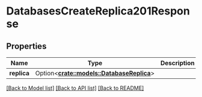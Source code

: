 # DatabasesCreateReplica201Response

## Properties

Name | Type | Description | Notes
------------ | ------------- | ------------- | -------------
**replica** | Option<[**crate::models::DatabaseReplica**](database_replica.md)> |  | [optional]

[[Back to Model list]](../README.md#documentation-for-models) [[Back to API list]](../README.md#documentation-for-api-endpoints) [[Back to README]](../README.md)


